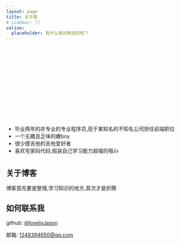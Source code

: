 ```yaml
---
layout: page
title: 关于我
# sidebar: []
valine:
  placeholder: 有什么想对我说的呢？
---
```


<div style="width: 200px;height: 200px;background: url(https://cdn.jsdelivr.net/gh/lovelyJason/cdn-gallery/img/whoami.jpeg) no-repeat;background-size: contain"></div>

+ 毕业两年的非专业的专业程序员,现于某知名的不知名公司担任前端职位
+ 一个无趣且乏味的嫩boy
+ 很少摸吉他的吉他爱好者
+ 喜欢宅家码代码,假装自己学习能力超强的哦👍

## 关于博客

博客首先要是整理,学习知识的地方,其次才是折腾

## 如何联系我

github: [@lovelyJason](https://github.com/lovelyJason)

邮箱: [1248394650@qq.com](http://mail.qq.com/cgi-bin/qm_share?t=qm_mailme&email=1248394650@qq.com)
